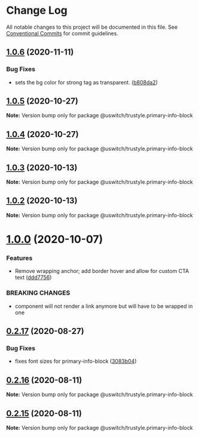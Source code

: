 # Change Log

All notable changes to this project will be documented in this file.
See [Conventional Commits](https://conventionalcommits.org) for commit guidelines.

## [1.0.6](https://github.com/uswitch/trustyle/compare/@uswitch/trustyle.primary-info-block@1.0.5...@uswitch/trustyle.primary-info-block@1.0.6) (2020-11-11)


### Bug Fixes

* sets the bg color for strong tag as transparent. ([b808da2](https://github.com/uswitch/trustyle/commit/b808da2))





## [1.0.5](https://github.com/uswitch/trustyle/compare/@uswitch/trustyle.primary-info-block@1.0.4...@uswitch/trustyle.primary-info-block@1.0.5) (2020-10-27)

**Note:** Version bump only for package @uswitch/trustyle.primary-info-block





## [1.0.4](https://github.com/uswitch/trustyle/compare/@uswitch/trustyle.primary-info-block@1.0.3...@uswitch/trustyle.primary-info-block@1.0.4) (2020-10-27)

**Note:** Version bump only for package @uswitch/trustyle.primary-info-block





## [1.0.3](https://github.com/uswitch/trustyle/compare/@uswitch/trustyle.primary-info-block@1.0.2...@uswitch/trustyle.primary-info-block@1.0.3) (2020-10-13)

**Note:** Version bump only for package @uswitch/trustyle.primary-info-block





## [1.0.2](https://github.com/uswitch/trustyle/compare/@uswitch/trustyle.primary-info-block@1.0.1...@uswitch/trustyle.primary-info-block@1.0.2) (2020-10-13)

**Note:** Version bump only for package @uswitch/trustyle.primary-info-block





# [1.0.0](https://github.com/uswitch/trustyle/compare/@uswitch/trustyle.primary-info-block@0.2.20...@uswitch/trustyle.primary-info-block@1.0.0) (2020-10-07)


### Features

* Remove wrapping anchor; add border hover and allow for custom CTA text ([ddd7756](https://github.com/uswitch/trustyle/commit/ddd7756))


### BREAKING CHANGES

* component will not render a link anymore but will have to be wrapped in one





## [0.2.17](https://github.com/uswitch/trustyle/compare/@uswitch/trustyle.primary-info-block@0.2.16...@uswitch/trustyle.primary-info-block@0.2.17) (2020-08-27)


### Bug Fixes

* fixes font sizes for primary-info-block ([3083b04](https://github.com/uswitch/trustyle/commit/3083b04))





## [0.2.16](https://github.com/uswitch/trustyle/compare/@uswitch/trustyle.primary-info-block@0.2.15...@uswitch/trustyle.primary-info-block@0.2.16) (2020-08-11)

**Note:** Version bump only for package @uswitch/trustyle.primary-info-block





## [0.2.15](https://github.com/uswitch/trustyle/compare/@uswitch/trustyle.primary-info-block@0.2.14...@uswitch/trustyle.primary-info-block@0.2.15) (2020-08-11)

**Note:** Version bump only for package @uswitch/trustyle.primary-info-block
